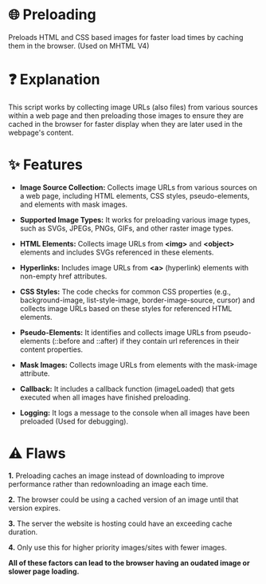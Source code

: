 # 🌐 Preloading
Preloads HTML and CSS based images for faster load times by caching them in the browser. (Used on MHTML V4)

# ❓ Explanation
This script works by collecting image URLs (also files) from various sources within a web page and then preloading those images to ensure they are cached in the browser for faster display when they are later used in the webpage's content. 

# ✨ Features
- **Image Source Collection:** Collects image URLs from various sources on a web page, including HTML elements, CSS styles, pseudo-elements, and elements with mask images.

- **Supported Image Types:** It works for preloading various image types, such as SVGs, JPEGs, PNGs, GIFs, and other raster image types.

- **HTML Elements:** Collects image URLs from **<​img​>** and **<​object​>** elements and includes SVGs referenced in these elements.

- **Hyperlinks:** Includes image URLs from **<​a​>** (hyperlink) elements with non-empty href attributes.

- **CSS Styles:** The code checks for common CSS properties (e.g., background-image, list-style-image, border-image-source, cursor) and collects image URLs based on these styles for referenced HTML elements.

- **Pseudo-Elements:** It identifies and collects image URLs from pseudo-elements (::before and ::after) if they contain url references in their content properties.

- **Mask Images:** Collects image URLs from elements with the mask-image attribute.

- **Callback:** It includes a callback function (imageLoaded) that gets executed when all images have finished preloading.

- **Logging:** It logs a message to the console when all images have been preloaded (Used for debugging).

# ⚠ Flaws
**1.** Preloading caches an image instead of downloading to improve performance rather than redownloading an image each time.

**2.** The browser could be using a cached version of an image until that version expires.

**3.** The server the website is hosting could have an exceeding cache duration.

**4.** Only use this for higher priority images/sites with fewer images.

**All of these factors can lead to the browser having an oudated image or slower page loading.**
